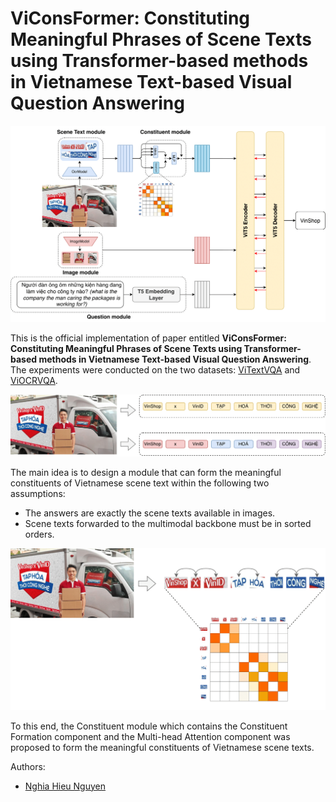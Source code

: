 # ViConsFormer: Constituting Meaningful Phrases of Scene Texts using Transformer-based methods in Vietnamese Text-based Visual Question Answering

![Overall Architecture](./images/ViConsFormer.png)

This is the official implementation of paper entitled <b>ViConsFormer: Constituting Meaningful Phrases of Scene Texts using Transformer-based methods in Vietnamese Text-based Visual Question Answering</b>. The experiments were conducted on the two datasets: [ViTextVQA](https://arxiv.org/abs/2404.10652) and [ViOCRVQA](https://arxiv.org/abs/2404.18397).

![Constituents Formation](./images/preliminary.png)

The main idea is to design a module that can form the meaningful constituents of Vietnamese scene text within the following two assumptions:
- The answers are exactly the scene texts available in images.
- Scene texts forwarded to the multimodal backbone must be in sorted orders.

![Constituent module](./images/ConsFormer.png)

To this end, the Constituent module which contains the Constituent Formation component and the Multi-head Attention component was proposed to form the meaningful constituents of Vietnamese scene texts.

Authors:
- [Nghia Hieu Nguyen](mailto:nghiangh@uit.edu.vn)